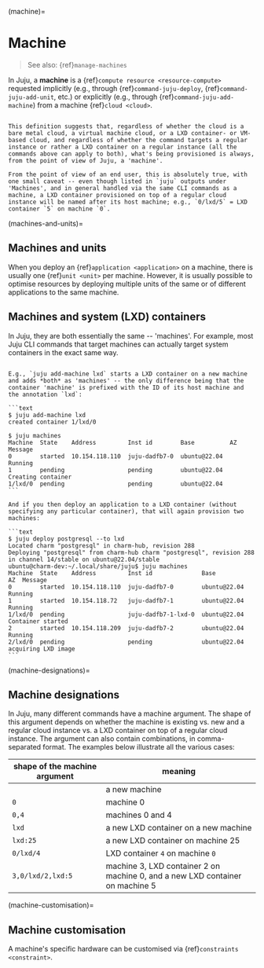 (machine)=
# Machine

> See also: {ref}`manage-machines`

In Juju, a **machine** is a {ref}`compute resource <resource-compute>` requested implicitly (e.g., through {ref}`command-juju-deploy`, {ref}`command-juju-add-unit`, etc.) or explicitly (e.g., through {ref}`command-juju-add-machine`) from a machine {ref}`cloud <cloud>`.

```{important}

This definition suggests that, regardless of whether the cloud is a bare metal cloud, a virtual machine cloud, or a LXD container- or VM-based cloud, and regardless of whether the command targets a regular instance or rather a LXD container on a regular instance (all the commands above can apply to both), what's being provisioned is always, from the point of view of Juju, a 'machine'.

From the point of view of an end user, this is absolutely true, with one small caveat -- even though listed in `juju` outputs under 'Machines', and in general handled via the same CLI commands as a machine, a LXD container provisioned on top of a regular cloud instance will be named after its host machine; e.g., `0/lxd/5` = LXD container `5` on machine `0`.

```

(machines-and-units)=
## Machines and units

When you deploy an {ref}`application <application>` on a machine, there is usually one {ref}`unit <unit>` per machine. However, it is usually possible to optimise resources by deploying multiple units of the same or of different applications to the same machine.


## Machines and system (LXD) containers

In Juju, they are both essentially the same -- 'machines'.  For example, most Juju CLI commands that target machines can actually target system containers in the exact same way.


````{dropdown} Example

E.g., `juju add-machine lxd` starts a LXD container on a new machine and adds *both* as 'machines' -- the only difference being that the container 'machine' is prefixed with the ID of its host machine and the annotation `lxd`:

```text
$ juju add-machine lxd
created container 1/lxd/0

$ juju machines
Machine  State    Address         Inst id        Base          AZ  Message
0        started  10.154.118.110  juju-dadfb7-0  ubuntu@22.04      Running
1        pending                  pending        ubuntu@22.04      Creating container
1/lxd/0  pending                  pending        ubuntu@22.04
```

And if you then deploy an application to a LXD container (without specifying any particular container), that will again provision two machines:

```text
$ juju deploy postgresql --to lxd
Located charm "postgresql" in charm-hub, revision 288
Deploying "postgresql" from charm-hub charm "postgresql", revision 288 in channel 14/stable on ubuntu@22.04/stable
ubuntu@charm-dev:~/.local/share/juju$ juju machines
Machine  State    Address         Inst id              Base          AZ  Message
0        started  10.154.118.110  juju-dadfb7-0        ubuntu@22.04      Running
1        started  10.154.118.72   juju-dadfb7-1        ubuntu@22.04      Running
1/lxd/0  pending                  juju-dadfb7-1-lxd-0  ubuntu@22.04      Container started
2        started  10.154.118.209  juju-dadfb7-2        ubuntu@22.04      Running
2/lxd/0  pending                  pending              ubuntu@22.04      acquiring LXD image
```

````

(machine-designations)=
## Machine designations

In Juju, many different commands have a machine argument. The shape of this argument depends on whether the machine is existing vs. new and a regular cloud instance vs. a LXD container on top of a regular cloud instance. The argument can also contain combinations, in comma-separated format. The examples below illustrate all the various cases:

<!--
- When the machine is a regular cloud instance, the ID is numeric, e.g., `1`.
- When the machine is a LXD container provisioned on top of a regular cloud instance, the ID will take the form `<host instance ID>/lxd/<container ID>`, e.g., `0/lxd/4`.
- When the target machine does not yet exist, and thus does not yet have an ID, it is omitted.
- When the target container 'machine' does not yet exist but the target host instance does, so its ID is known, the ID will take the form `lxd:<host instance ID>`, e.g., `lxd:4`. When the target is more than one machine, the IDs can be specified at the same time, in comma-separated format. For more concreteness, some examples along with their gloss:
-->

| shape of the machine argument | meaning|
|-|-|
|  | a new machine |
|`0`| machine 0 |
|`0,4`| machines 0 and 4|
| `lxd` | a new LXD container  on a new machine |
| `lxd:25`| a new LXD container on machine 25|
| `0/lxd/4`| LXD container `4` on machine `0`|
|`3,0/lxd/2,lxd:5`| machine 3, LXD container 2 on machine 0, and a new LXD container on machine 5|

(machine-customisation)=
## Machine customisation
A machine's specific hardware can be customised via {ref}`constraints <constraint>`.

